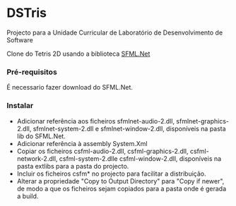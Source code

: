 # DSTris
Projecto para a Unidade Curricular de Laboratório de Desenvolvimento de Software

Clone do Tetris 2D usando a biblioteca [SFML.Net](https://www.sfml-dev.org/download/sfml.net/)

### Pré-requisitos

É necessario fazer download do SFML.Net.

### Instalar

* Adicionar referência aos ficheiros sfmlnet-audio-2.dll, sfmlnet-graphics-2.dll, sfmlnet-system-2.dll e sfmlnet-window-2.dll, disponíveis na pasta lib do SFML.Net.
* Adicionar referência à assembly System.Xml
* Copiar os ficheiros csfml-audio-2.dll, csfml-graphics-2.dll, csfml-network-2.dll, csfml-system-2.dlle csfml-window-2.dll, disponíveis na pasta extlibs para a pasta do projecto.
* Incluir os ficheiros csfm* no projecto para facilitar a distribuição.
* Alterar a propriedade "Copy to Output Directory" para "Copy if newer", de modo a que os ficheiros sejam copiados para a pasta onde é gerada a build.
